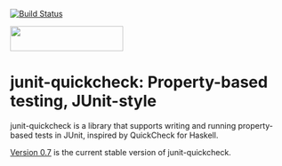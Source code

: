 [![Build Status](https://travis-ci.org/pholser/junit-quickcheck.svg?branch=master)](https://travis-ci.org/pholser/junit-quickcheck)

<a href="http://www.yegor256.com/2015/10/17/award-2016.html">
  <img src="http://www.yegor256.com/images/award/2016/winner-pholser.png" width="203" height="45"/>
</a>

# junit-quickcheck: Property-based testing, JUnit-style

junit-quickcheck is a library that supports writing and running property-based
tests in JUnit, inspired by QuickCheck for Haskell.

[Version 0.7](https://pholser.github.io/junit-quickcheck/index.html) is the
current stable version of junit-quickcheck.

